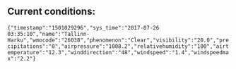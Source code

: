 ## Current conditions: 
 ``` {"timestamp":"1501029296","sys_time":"2017-07-26 03:35:10","name":"Tallinn-Harku","wmocode":"26038","phenomenon":"Clear","visibility":"20.0","precipitations":"0","airpressure":"1008.2","relativehumidity":"100","airtemperature":"12.3","winddirection":"48","windspeed":"1.4","windspeedmax":"2.2"} ```
